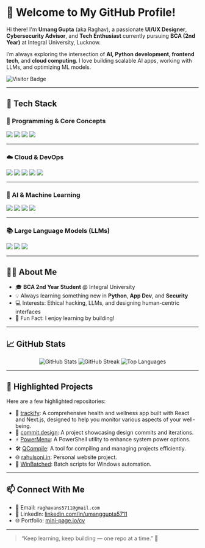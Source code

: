 # 👋 Welcome to My GitHub Profile!

Hi there! I'm **Umang Gupta** (aka Raghav), a passionate **UI/UX Designer**, **Cybersecurity Advisor**, and **Tech Enthusiast** currently pursuing **BCA (2nd Year)** at Integral University, Lucknow.

I’m always exploring the intersection of **AI, Python development, frontend tech**, and **cloud computing**. I love building scalable AI apps, working with LLMs, and optimizing ML models.

![Visitor Badge](https://komarev.com/ghpvc/?username=mini-page&style=flat-square&color=blue)

---

## 🚀 Tech Stack

### 🧠 Programming & Core Concepts
<div align="left">
  <img src="https://img.shields.io/badge/Python-3776AB?style=for-the-badge&logo=python&logoColor=white"/>
  <img src="https://img.shields.io/badge/Flask-000000?style=for-the-badge&logo=flask&logoColor=white"/>
  <img src="https://img.shields.io/badge/SQL-4479A1?style=for-the-badge&logo=mysql&logoColor=white"/>
  <img src="https://img.shields.io/badge/Vector%20DB-005571?style=for-the-badge&logo=redis&logoColor=white"/>
</div>

---

### ☁️ Cloud & DevOps
<div align="left">
  <img src="https://img.shields.io/badge/AWS-232F3E?style=for-the-badge&logo=amazonaws&logoColor=white"/>
  <img src="https://img.shields.io/badge/Google%20Cloud-4285F4?style=for-the-badge&logo=googlecloud&logoColor=white"/>
  <img src="https://img.shields.io/badge/Azure-0078D4?style=for-the-badge&logo=microsoftazure&logoColor=white"/>
  <img src="https://img.shields.io/badge/Docker-2496ED?style=for-the-badge&logo=docker&logoColor=white"/>
  <img src="https://img.shields.io/badge/Kubernetes-326CE5?style=for-the-badge&logo=kubernetes&logoColor=white"/>
</div>

---

### 🤖 AI & Machine Learning
<div align="left">
  <img src="https://img.shields.io/badge/Machine%20Learning-FF6F00?style=for-the-badge&logo=scikitlearn&logoColor=white"/>
  <img src="https://img.shields.io/badge/Deep%20Learning-8A2BE2?style=for-the-badge&logo=deeplearning.ai&logoColor=white"/>
  <img src="https://img.shields.io/badge/TensorFlow-FF6F00?style=for-the-badge&logo=tensorflow&logoColor=white"/>
  <img src="https://img.shields.io/badge/PyTorch-EE4C2C?style=for-the-badge&logo=pytorch&logoColor=white"/>
</div>

---

### 📚 Large Language Models (LLMs)
<div align="left">
  <img src="https://img.shields.io/badge/GPT-005571?style=for-the-badge&logo=openai&logoColor=white"/>
  <img src="https://img.shields.io/badge/BERT-1F425F?style=for-the-badge&logo=google&logoColor=white"/>
  <img src="https://img.shields.io/badge/LLaMA-FF4500?style=for-the-badge&logo=meta&logoColor=white"/>
</div>

---

## 🧑‍💻 About Me

- 🎓 **BCA 2nd Year Student** @ Integral University  
- 💡 Always learning something new in **Python**, **App Dev**, and **Security**  
- 💻 Interests: Ethical hacking, LLMs, and designing human-centric interfaces  
- 🧠 Fun Fact: I enjoy learning by building!

---

## 📈 GitHub Stats

<div align="center">
  <img src="https://github-readme-stats.vercel.app/api?username=mini-page&show_icons=true&theme=radical" alt="GitHub Stats" />
  <img src="https://streak-stats.demolab.com?user=mini-page&theme=radical&hide_border=true" alt="GitHub Streak" />
  <img src="https://github-readme-stats.vercel.app/api/top-langs/?username=mini-page&layout=compact&theme=radical" alt="Top Languages" />
</div>

---

## 📌 Highlighted Projects

Here are a few highlighted repositories:

- 🧠 [trackify](https://github.com/mini-page/trackify): A comprehensive health and wellness app built with React and Next.js, designed to help you monitor various aspects of your well-being.
- 🎨 [commit.design](https://github.com/mini-page/commit.design): A project showcasing design commits and iterations.
- ⚡ [PowerMenu](https://github.com/mini-page/PowerMenu): A PowerShell utility to enhance system power options.
- 🛠️ [QCompile](https://github.com/mini-page/QCompile): A tool for compiling and managing projects efficiently.
- 🌐 [rahulsoni.in](https://github.com/mini-page/rahulsoni.in): Personal website project.
- 🧰 [WinBatched](https://github.com/mini-page/WinBatched): Batch scripts for Windows automation.

---

## 📫 Connect With Me

- 📧 Email: `raghavans5711@gmail.com`
- 🔗 LinkedIn: [linkedin.com/in/umanggupta5711](https://www.linkedin.com/in/umanggupta5711/)
- 🌐 Portfolio: [mini-page.io/cv](https://mini-page.io/cv)

---

> “Keep learning, keep building — one repo at a time.” 🚀
